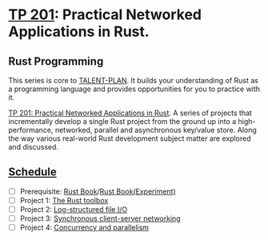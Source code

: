# [TP 201](https://github.com/pingcap/talent-plan/blob/master/courses/rust/README.md): Practical Networked Applications in Rust.

## Rust Programming

This series is core to [TALENT-PLAN](https://github.com/pingcap/talent-plan). It builds your understanding of Rust as a programming language and provides opportunities for you to practice with it.

[TP 201: Practical Networked Applications in Rust](https://github.com/pingcap/talent-plan/blob/master/courses/rust/README.md). A series of projects that incrementally develop a single Rust project from the ground up into a high-performance, networked, parallel and asynchronous key/value store. Along the way various real-world Rust development subject matter are explored and discussed.

## [Schedule](https://github.com/pingcap/talent-plan/blob/master/courses/rust/docs/lesson-plan.md)
- [ ] Prerequisite: [Rust Book](https://doc.rust-lang.org/book/)/[Rust Book(Experiment)](https://rust-book.cs.brown.edu/)
- [ ] Project 1: [The Rust toolbox](https://github.com/pingcap/talent-plan/blob/master/courses/rust/projects/project-1/README.md)
- [ ] Project 2: [Log-structured file I/O](https://github.com/pingcap/talent-plan/blob/master/courses/rust/projects/project-2/README.md)
- [ ] Project 3: [Synchronous client-server networking](https://github.com/pingcap/talent-plan/blob/master/courses/rust/projects/project-3/README.md)
- [ ] Project 4: [Concurrency and parallelism](https://github.com/pingcap/talent-plan/blob/master/courses/rust/projects/project-4/README.md)
